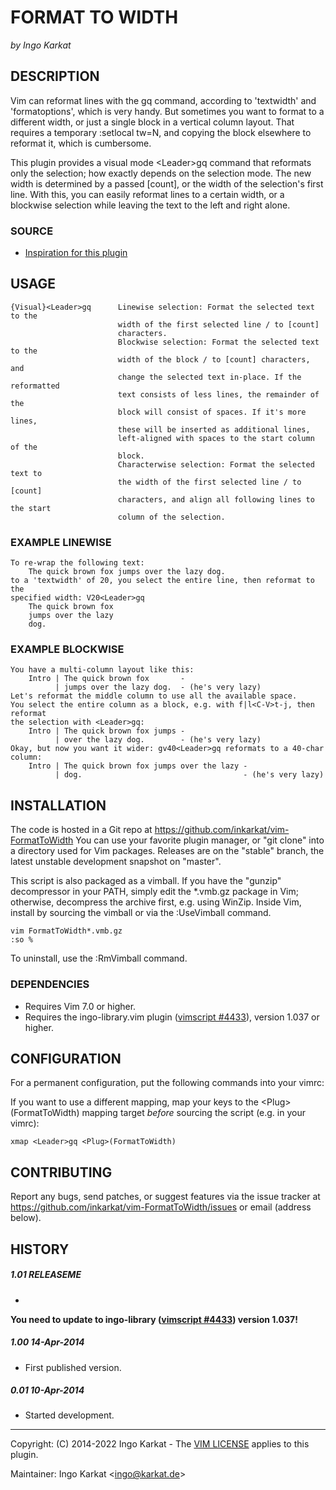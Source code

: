 FORMAT TO WIDTH
===============================================================================
_by Ingo Karkat_

DESCRIPTION
------------------------------------------------------------------------------

Vim can reformat lines with the gq command, according to 'textwidth' and
'formatoptions', which is very handy. But sometimes you want to format to a
different width, or just a single block in a vertical column layout. That
requires a temporary :setlocal tw=N, and copying the block elsewhere to
reformat it, which is cumbersome.

This plugin provides a visual mode &lt;Leader&gt;gq command that reformats only the
selection; how exactly depends on the selection mode. The new width is
determined by a passed [count], or the width of the selection's first line.
With this, you can easily reformat lines to a certain width, or a blockwise
selection while leaving the text to the left and right alone.

### SOURCE

- [Inspiration for this plugin](http://stackoverflow.com/questions/22922274/how-does-one-rewrap-text-in-a-column-in-vim)

USAGE
------------------------------------------------------------------------------

    {Visual}<Leader>gq      Linewise selection: Format the selected text to the
                            width of the first selected line / to [count]
                            characters.
                            Blockwise selection: Format the selected text to the
                            width of the block / to [count] characters, and
                            change the selected text in-place. If the reformatted
                            text consists of less lines, the remainder of the
                            block will consist of spaces. If it's more lines,
                            these will be inserted as additional lines,
                            left-aligned with spaces to the start column of the
                            block.
                            Characterwise selection: Format the selected text to
                            the width of the first selected line / to [count]
                            characters, and align all following lines to the start
                            column of the selection.

### EXAMPLE LINEWISE

    To re-wrap the following text:
        The quick brown fox jumps over the lazy dog.
    to a 'textwidth' of 20, you select the entire line, then reformat to the
    specified width: V20<Leader>gq
        The quick brown fox
        jumps over the lazy
        dog.

### EXAMPLE BLOCKWISE

    You have a multi-column layout like this:
        Intro | The quick brown fox       -
              | jumps over the lazy dog.  - (he's very lazy)
    Let's reformat the middle column to use all the available space.
    You select the entire column as a block, e.g. with f|l<C-V>t-j, then reformat
    the selection with <Leader>gq:
        Intro | The quick brown fox jumps -
              | over the lazy dog.        - (he's very lazy)
    Okay, but now you want it wider: gv40<Leader>gq reformats to a 40-char column:
        Intro | The quick brown fox jumps over the lazy -
              | dog.                                    - (he's very lazy)

INSTALLATION
------------------------------------------------------------------------------

The code is hosted in a Git repo at
    https://github.com/inkarkat/vim-FormatToWidth
You can use your favorite plugin manager, or "git clone" into a directory used
for Vim packages. Releases are on the "stable" branch, the latest unstable
development snapshot on "master".

This script is also packaged as a vimball. If you have the "gunzip"
decompressor in your PATH, simply edit the \*.vmb.gz package in Vim; otherwise,
decompress the archive first, e.g. using WinZip. Inside Vim, install by
sourcing the vimball or via the :UseVimball command.

    vim FormatToWidth*.vmb.gz
    :so %

To uninstall, use the :RmVimball command.

### DEPENDENCIES

- Requires Vim 7.0 or higher.
- Requires the ingo-library.vim plugin ([vimscript #4433](http://www.vim.org/scripts/script.php?script_id=4433)), version 1.037 or
  higher.

CONFIGURATION
------------------------------------------------------------------------------

For a permanent configuration, put the following commands into your vimrc:

If you want to use a different mapping, map your keys to the
&lt;Plug&gt;(FormatToWidth) mapping target _before_ sourcing the script
(e.g. in your vimrc):

    xmap <Leader>gq <Plug>(FormatToWidth)

CONTRIBUTING
------------------------------------------------------------------------------

Report any bugs, send patches, or suggest features via the issue tracker at
https://github.com/inkarkat/vim-FormatToWidth/issues or email (address below).

HISTORY
------------------------------------------------------------------------------

##### 1.01    RELEASEME
-

__You need to update to ingo-library ([vimscript #4433](http://www.vim.org/scripts/script.php?script_id=4433)) version 1.037!__

##### 1.00    14-Apr-2014
- First published version.

##### 0.01    10-Apr-2014
- Started development.

------------------------------------------------------------------------------
Copyright: (C) 2014-2022 Ingo Karkat -
The [VIM LICENSE](http://vimdoc.sourceforge.net/htmldoc/uganda.html#license) applies to this plugin.

Maintainer:     Ingo Karkat &lt;ingo@karkat.de&gt;
